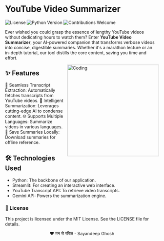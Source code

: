 # YouTube Video Summarizer
![License](https://img.shields.io/badge/license-MIT-blue)
![Python Version](https://img.shields.io/badge/python-3.8%2B-brightgreen)
![Contributions Welcome](https://img.shields.io/badge/contributions-welcome-orange)

Ever wished you could grasp the essence of lengthy YouTube videos without dedicating hours to watch them? Enter **YouTube Video Summarizer**, your AI-powered companion that transforms verbose videos into concise, digestible summaries. Whether it's a marathon lecture or an in-depth tutorial, our tool distills the core content, saving you time and effort.

<img align="right" alt="Coding" width="300" src="https://user-images.githubusercontent.com/74038190/229223156-0cbdaba9-3128-4d8e-8719-b6b4cf741b67.gif">

## ✨ Features
🔄 Seamless Transcript Extraction: Automatically fetches transcripts from YouTube videos.
🧠 Intelligent Summarization: Leverages cutting-edge AI to condense content.
🌐 Supports Multiple Languages: Summarize videos in various languages.
💾 Save Summaries Locally: Download summaries for offline reference.

## 🛠 Technologies Used
- Python: The backbone of our application.
- Streamlit: For creating an interactive web interface.
- YouTube Transcript API: To retrieve video transcripts.
- Gemini API: Powers the summarization engine. 

### 📄 License
This project is licensed under the MIT License. See the LICENSE file for details.

<p align="center">❤️ मन से रचित - Sayandeep Ghosh</p>
